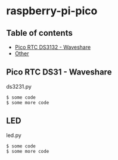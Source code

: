 # raspberry-pi-pico
## Table of contents
* [Pico RTC DS3132 - Waveshare](#pico-rtc-ds3132-waveshare)
* [Other](#other)
## Pico RTC DS31 - Waveshare
ds3231.py
```
$ some code
$ some more code
```
## LED
led.py
```
$ some code
$ some more code
```
